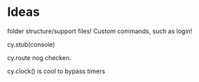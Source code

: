 # Ideas

folder structure/support files! Custom commands, such as login!

cy.stub\(console\) 

cy.route nog checken.

cy.clock\(\) is cool to bypass timers

